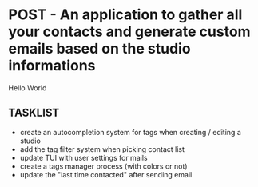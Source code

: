 # POST - An application to gather all your contacts and generate custom emails based on the studio informations

Hello World

## TASKLIST
- create an autocompletion system for tags when creating / editing a studio
- add the tag filter system when picking contact list
- update TUI with user settings for mails
- create a tags manager process (with colors or not)
- update the "last time contacted" after sending email